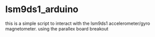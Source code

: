 # lsm9ds1_arduino
this is a simple script to interact with the lsm9ds1 accelerometer/gyro magnetometer. using the parallex board breakout
